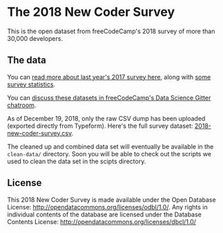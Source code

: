 # The 2018 New Coder Survey

This is the open dataset from freeCodeCamp's 2018 survey of more than 30,000 developers.

## The data

You can [read more about last year's 2017 survey here](https://medium.freecodecamp.com/take-the-2017-new-coder-survey-and-help-us-build-a-massive-public-dataset-8c808cbee7eb), along with [some survey statistics](https://medium.freecodecamp.com/we-asked-20-000-people-who-they-are-and-how-theyre-learning-to-code-fff5d668969).

You can [discuss these datasets in freeCodeCamp's Data Science Gitter chatroom](https://gitter.im/FreeCodeCamp/DataScience).

As of December 19, 2018, only the raw CSV dump has been uploaded (exported directly from Typeform). Here's the full survey dataset: [2018-new-coder-survey.csv](https://github.com/freeCodeCamp/2017-new-coder-survey/blob/master/raw-data/2018-new-coder-survey.csv).

The cleaned up and combined data set will eventually be available in the `clean-data/` directory. Soon you will be able to check out the scripts we used to clean the data set in the scipts directory.

## License

This 2018 New Coder Survey is made available under the Open Database License: http://opendatacommons.org/licenses/odbl/1.0/. Any rights in individual contents of the database are licensed under the Database Contents License: http://opendatacommons.org/licenses/dbcl/1.0/